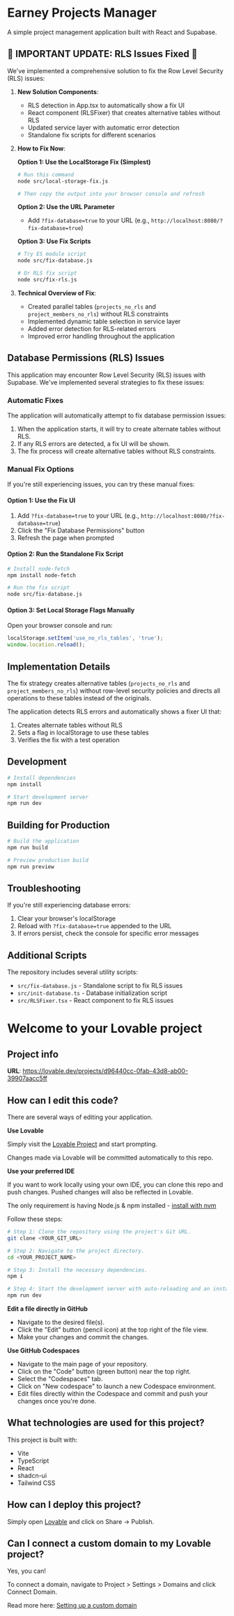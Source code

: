 # Earney Projects Manager

A simple project management application built with React and Supabase.

## 🚨 IMPORTANT UPDATE: RLS Issues Fixed 🚨

We've implemented a comprehensive solution to fix the Row Level Security (RLS) issues:

1. **New Solution Components**:
   - RLS detection in App.tsx to automatically show a fix UI
   - React component (RLSFixer) that creates alternative tables without RLS
   - Updated service layer with automatic error detection
   - Standalone fix scripts for different scenarios

2. **How to Fix Now**:
   
   **Option 1: Use the LocalStorage Fix (Simplest)**
   ```bash
   # Run this command
   node src/local-storage-fix.js
   
   # Then copy the output into your browser console and refresh
   ```
   
   **Option 2: Use the URL Parameter**
   - Add `?fix-database=true` to your URL (e.g., `http://localhost:8080/?fix-database=true`)
   
   **Option 3: Use Fix Scripts**
   ```bash
   # Try ES module script
   node src/fix-database.js
   
   # Or RLS fix script 
   node src/fix-rls.js
   ```

3. **Technical Overview of Fix**:
   - Created parallel tables (`projects_no_rls` and `project_members_no_rls`) without RLS constraints
   - Implemented dynamic table selection in service layer
   - Added error detection for RLS-related errors
   - Improved error handling throughout the application

## Database Permissions (RLS) Issues

This application may encounter Row Level Security (RLS) issues with Supabase. We've implemented several strategies to fix these issues:

### Automatic Fixes

The application will automatically attempt to fix database permission issues:

1. When the application starts, it will try to create alternate tables without RLS.
2. If any RLS errors are detected, a fix UI will be shown.
3. The fix process will create alternative tables without RLS constraints.

### Manual Fix Options

If you're still experiencing issues, you can try these manual fixes:

#### Option 1: Use the Fix UI

1. Add `?fix-database=true` to your URL (e.g., `http://localhost:8080/?fix-database=true`)
2. Click the "Fix Database Permissions" button
3. Refresh the page when prompted

#### Option 2: Run the Standalone Fix Script

```bash
# Install node-fetch
npm install node-fetch

# Run the fix script
node src/fix-database.js
```

#### Option 3: Set Local Storage Flags Manually

Open your browser console and run:

```javascript
localStorage.setItem('use_no_rls_tables', 'true');
window.location.reload();
```

## Implementation Details

The fix strategy creates alternative tables (`projects_no_rls` and `project_members_no_rls`) without row-level security policies and directs all operations to these tables instead of the originals.

The application detects RLS errors and automatically shows a fixer UI that:

1. Creates alternate tables without RLS
2. Sets a flag in localStorage to use these tables
3. Verifies the fix with a test operation

## Development

```bash
# Install dependencies
npm install

# Start development server
npm run dev
```

## Building for Production

```bash
# Build the application
npm run build

# Preview production build
npm run preview
```

## Troubleshooting

If you're still experiencing database errors:

1. Clear your browser's localStorage
2. Reload with `?fix-database=true` appended to the URL
3. If errors persist, check the console for specific error messages

## Additional Scripts

The repository includes several utility scripts:

- `src/fix-database.js` - Standalone script to fix RLS issues
- `src/init-database.ts` - Database initialization script
- `src/RLSFixer.tsx` - React component to fix RLS issues

# Welcome to your Lovable project

## Project info

**URL**: https://lovable.dev/projects/d96440cc-0fab-43d8-ab00-39907aacc5ff

## How can I edit this code?

There are several ways of editing your application.

**Use Lovable**

Simply visit the [Lovable Project](https://lovable.dev/projects/d96440cc-0fab-43d8-ab00-39907aacc5ff) and start prompting.

Changes made via Lovable will be committed automatically to this repo.

**Use your preferred IDE**

If you want to work locally using your own IDE, you can clone this repo and push changes. Pushed changes will also be reflected in Lovable.

The only requirement is having Node.js & npm installed - [install with nvm](https://github.com/nvm-sh/nvm#installing-and-updating)

Follow these steps:

```sh
# Step 1: Clone the repository using the project's Git URL.
git clone <YOUR_GIT_URL>

# Step 2: Navigate to the project directory.
cd <YOUR_PROJECT_NAME>

# Step 3: Install the necessary dependencies.
npm i

# Step 4: Start the development server with auto-reloading and an instant preview.
npm run dev
```

**Edit a file directly in GitHub**

- Navigate to the desired file(s).
- Click the "Edit" button (pencil icon) at the top right of the file view.
- Make your changes and commit the changes.

**Use GitHub Codespaces**

- Navigate to the main page of your repository.
- Click on the "Code" button (green button) near the top right.
- Select the "Codespaces" tab.
- Click on "New codespace" to launch a new Codespace environment.
- Edit files directly within the Codespace and commit and push your changes once you're done.

## What technologies are used for this project?

This project is built with:

- Vite
- TypeScript
- React
- shadcn-ui
- Tailwind CSS

## How can I deploy this project?

Simply open [Lovable](https://lovable.dev/projects/d96440cc-0fab-43d8-ab00-39907aacc5ff) and click on Share -> Publish.

## Can I connect a custom domain to my Lovable project?

Yes, you can!

To connect a domain, navigate to Project > Settings > Domains and click Connect Domain.

Read more here: [Setting up a custom domain](https://docs.lovable.dev/tips-tricks/custom-domain#step-by-step-guide)
```
